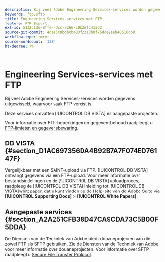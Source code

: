 ```yaml
---
description: Bij veel Adobe Engineering Services-services worden gegevens uitgewisseld, waarvoor vaak FTP vereist is.
keywords: ftp;sftp
title: Engineering Services-services met FTP
feature: FTP Export
exl-id: 5132c13e-8ffe-4dcc-a266-c0b2efc41332
source-git-commit: 4daa5c8bdbcb483f23a3b8f75dde9eeb48516db8
workflow-type: tm+mt
source-wordcount: '138'
ht-degree: 7%

---
```


# Engineering Services-services met FTP

Bij veel Adobe Engineering Services-services worden gegevens uitgewisseld, waarvoor vaak FTP vereist is.

Deze services omvatten [!UICONTROL DB VISTA] en aangepaste projecten.

Voor informatie over FTP-beperkingen en gegevensbehoud raadpleegt u [FTP-limieten en gegevensbewaring](/help/export/ftp-and-sftp/ftp-limits.md).

## DB VISTA {#section_D1AC697356DA4B92B7A7F074ED76147F}

Vergelijkbaar met een SAINT-upload via FTP. [!UICONTROL DB VISTA] ontvangt gegevens via een FTP-upload. Voor meer informatie over bestandsindelingen en de [!UICONTROL DB VISTA] uploadproces, raadpleeg de [!UICONTROL DB VISTA] Inleiding tot [!UICONTROL DB VISTA]whitepaper, dat u kunt vinden op de Help-site van de Adobe Suite via **[!UICONTROL Supporting Docs]** > **[!UICONTROL White Papers]**.

## Aangepaste services {#section_A2A251CFB38D47CA9CDA73C5B00F5DDA}

De Diensten van de Techniek van Adobe biedt douaneprojecten aan die zowel FTP als SFTP gebruiken. Zie de Diensten van de Techniek van Adobe voor meer informatie over douaneprojecten. Voor informatie over SFTP raadpleegt u [Secure File Transfer Protocol](/help/export/ftp-and-sftp/c-sftp/ftp-sftp.md).
